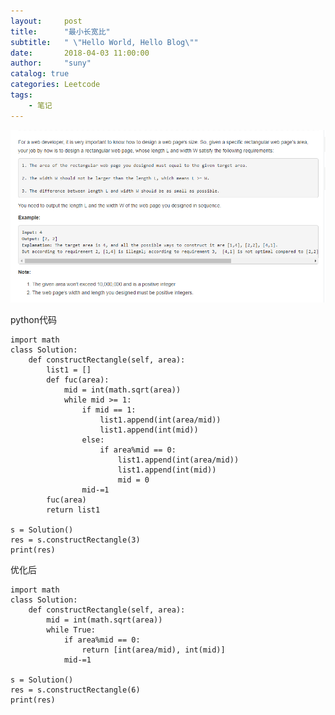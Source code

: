 ```yaml
---
layout:     post
title:      "最小长宽比"
subtitle:   " \"Hello World, Hello Blog\""
date:       2018-04-03 11:00:00
author:     "suny"
catalog: true
categories: Leetcode
tags:
    - 笔记
---
```


<img src="/img/ConstructtheRectangle.jpg"/>

python代码

	import math
	class Solution:
	    def constructRectangle(self, area):
	        list1 = []
	        def fuc(area):
	            mid = int(math.sqrt(area))
	            while mid >= 1:
	                if mid == 1:
	                    list1.append(int(area/mid))
	                    list1.append(int(mid))
	                else:
	                    if area%mid == 0:
	                        list1.append(int(area/mid))
	                        list1.append(int(mid))
	                        mid = 0
	                mid-=1
	        fuc(area)
	        return list1
	
	s = Solution()
	res = s.constructRectangle(3)
	print(res)

优化后

	import math
	class Solution:
	    def constructRectangle(self, area):
	        mid = int(math.sqrt(area))
	        while True:
	            if area%mid == 0:
	                return [int(area/mid), int(mid)]
	            mid-=1
	
	s = Solution()
	res = s.constructRectangle(6)
	print(res)
		            
        
	
	


